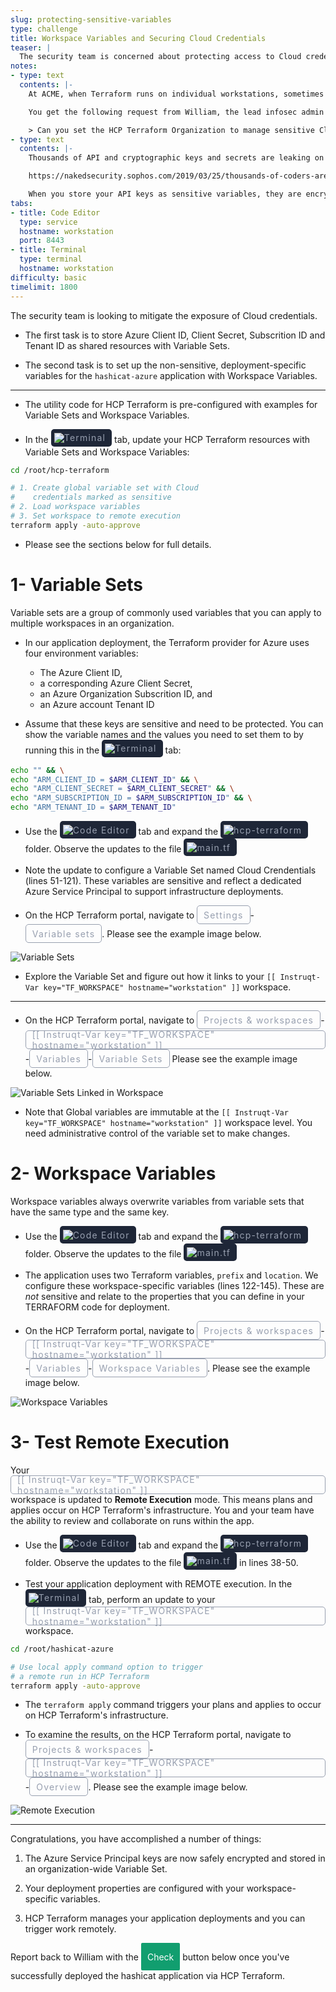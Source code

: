 ```yaml
---
slug: protecting-sensitive-variables
type: challenge
title: Workspace Variables and Securing Cloud Credentials
teaser: |
  The security team is concerned about protecting access to Cloud credentials. Create global variable sets, deployment variables and store them securely in HCP Terraform.
notes:
- type: text
  contents: |-
    At ACME, when Terraform runs on individual workstations, sometimes application updates deploy to the wrong region and deployment tests fail. Operators use their local Cloud region when trying to push a new version to prod and use their own Cloud credentials. Occasionally, personal Cloud credentials are accidentally pushed to a public code repository.

    You get the following request from William, the lead infosec admin at ACME:

    > Can you set the HCP Terraform Organization to manage sensitive Cloud Principal credentials? Once that is done, we can rotate those items regularly, and we can remove any hard-coded Cloud credentials from our deployments.
- type: text
  contents: |-
    Thousands of API and cryptographic keys and secrets are leaking on GitHub every day!

    https://nakedsecurity.sophos.com/2019/03/25/thousands-of-coders-are-leaving-their-crown-jewels-exposed-on-github/

    When you store your API keys as sensitive variables, they are encrypted and stored in the HCP Terraform platform. These keys are only decrypted in trusted, secure containers that run Terraform commands.
tabs:
- title: Code Editor
  type: service
  hostname: workstation
  port: 8443
- title: Terminal
  type: terminal
  hostname: workstation
difficulty: basic
timelimit: 1800
---
```

<style>
  v {
    display: inline-flex;
    color: white;
    background-color: rgb(17, 158, 111);
    align-items: center;
    justify-content: center;
    font-size: 14px;
    padding: 10px;
    border-radius: 2px;
    height: 24px;
  }

  r {
    display: inline-flex;
    color: white;
    background-color: #c73445;
    align-items: center;
    justify-content: center;
    font-size: 14px;
    padding: 10px;
    border-radius: 2px;
    height: 24px;
  }

  m {
    display: inline-flex;
    color: white;
    background-color: #584ED5;
    align-items: center;
    justify-content: center;
    font-size: 14px;
    padding: 10px;
    border-radius: 2px;
    height: 24px;
  }

  x {
    display: inline-flex;
    border-radius: 5px;
    border: 1px solid rgba(151,159,175,1);
    /* background-color: rgba(151,159,175,1); */
    /* background-color: rgba(30,38,55,1); */
    color: rgba(151,159,175,1);
    padding: 2px 10px 2px 10px;
    font-size: 14px;
    letter-spacing: 1.2px;
    align-items: center;
    justify-content: center;
    height: 24px;
  }

  t {
    display: inline-flex;
    border-radius: 5px;
    background-color: rgba(30,38,55,1);
    color: rgba(151,159,175,1);
    padding: 2px 10px 2px 5px;
    font-size: 14px;
    letter-spacing: 1.2px;
    align-items: center;
    justify-content: center;
    height: 24px;
  }

  t > a img {
    display: inline-block;
  }
</style>

The security team is looking to mitigate the exposure of Cloud credentials.

- The first task is to store Azure Client ID, Client Secret, Subscrition ID and Tenant ID as shared resources with Variable Sets.

- The second task is to set up the non-sensitive, deployment-specific variables for the `hashicat-azure` application with Workspace Variables.

---
- The utility code for HCP Terraform is pre-configured with examples for Variable Sets and Workspace Variables.

- In the <t><img src="../assets/shell.png"/>Terminal</t> tab, update your HCP Terraform resources with Variable Sets and Workspace Variables:

```bash
cd /root/hcp-terraform

# 1. Create global variable set with Cloud
#    credentials marked as sensitive
# 2. Load workspace variables
# 3. Set workspace to remote execution
terraform apply -auto-approve


```
- Please see the sections below for full details.

1- Variable Sets
===
Variable sets are a group of commonly used variables that you can apply to multiple workspaces in an organization.

- In our application deployment, the Terraform provider for Azure uses four environment variables:

  - The Azure Client ID,
  - a corresponding Azure Client Secret,
  - an Azure Organization Subscrition ID, and
  - an Azure account Tenant ID

- Assume that these keys are sensitive and need to be protected. You can show the variable names and the values you need to set them to by running this in the <t><img src="../assets/shell.png"/>Terminal</t> tab:

```bash
echo "" && \
echo "ARM_CLIENT_ID = $ARM_CLIENT_ID" && \
echo "ARM_CLIENT_SECRET = $ARM_CLIENT_SECRET" && \
echo "ARM_SUBSCRIPTION_ID = $ARM_SUBSCRIPTION_ID" && \
echo "ARM_TENANT_ID = $ARM_TENANT_ID"


```

- Use the <t><img src="../assets/web.png"/>Code Editor</t> tab and expand the <t><img src="../assets/folder.png"/>hcp-terraform</t> folder. Observe the updates to the file <t><img src="../assets/tf-icon.png"/>main.tf</t>

- Note the update to configure a Variable Set named Cloud Crendentials (lines 51-121). These variables are sensitive and reflect a dedicated Azure Service Principal to support infrastructure deployments.

- On the HCP Terraform portal, navigate to <x>Settings</x>-<x>Variable sets</x>. Please see the example image below.

![Variable Sets](../assets/variable_sets.png)

- Explore the Variable Set and figure out how it links to your `[[ Instruqt-Var key="TF_WORKSPACE" hostname="workstation" ]]` workspace.

---

- On the HCP Terraform portal, navigate to <x>Projects & workspaces</x>-<x>[[ Instruqt-Var key="TF_WORKSPACE" hostname="workstation" ]]</x>-<x>Variables</x>-<x>Variable Sets</x> Please see the example image below.

![Variable Sets Linked in Workspace](../assets/variable_sets_link.png)

- Note that Global variables are immutable at the `[[ Instruqt-Var key="TF_WORKSPACE" hostname="workstation" ]]` workspace level. You need administrative control of the variable set to make changes.

2- Workspace Variables
===
Workspace variables always overwrite variables from variable sets that have the same type and the same key.

- Use the <t><img src="../assets/web.png"/>Code Editor</t> tab and expand the <t><img src="../assets/folder.png"/>hcp-terraform</t> folder. Observe the updates to the file <t><img src="../assets/tf-icon.png"/>main.tf</t>

- The application uses two Terraform variables, `prefix` and `location`. We configure these workspace-specific variables (lines 122-145). These are _not_ sensitive and relate to the properties that you can define in your TERRAFORM code for deployment.

- On the HCP Terraform portal, navigate to <x>Projects & workspaces</x>-<x>[[ Instruqt-Var key="TF_WORKSPACE" hostname="workstation" ]]</x>-<x>Variables</x>-<x>Workspace Variables</x>. Please see the example image below.

![Workspace Variables](../assets/workspace_variables.png)

3- Test Remote Execution
===
Your <x>[[ Instruqt-Var key="TF_WORKSPACE" hostname="workstation" ]]</x> workspace is updated to **Remote Execution** mode. This means plans and applies occur on HCP Terraform's infrastructure. You and your team have the ability to review and collaborate on runs within the app.

- Use the <t><img src="../assets/web.png"/>Code Editor</t> tab and expand the <t><img src="../assets/folder.png"/>hcp-terraform</t> folder. Observe the updates to the file <t><img src="../assets/tf-icon.png"/>main.tf</t> in lines 38-50.

- Test your application deployment with REMOTE execution. In the <t><img src="../assets/shell.png"/>Terminal</t> tab, perform an update to your <x>[[ Instruqt-Var key="TF_WORKSPACE" hostname="workstation" ]]</x> workspace.

```bash
cd /root/hashicat-azure

# Use local apply command option to trigger
# a remote run in HCP Terraform
terraform apply -auto-approve


```

- The `terraform apply` command triggers your plans and applies to occur on HCP Terraform's infrastructure.

- To examine the results, on the HCP Terraform portal, navigate to <x>Projects & workspaces</x>-<x>[[ Instruqt-Var key="TF_WORKSPACE" hostname="workstation" ]]</x>-<x>Overview</x>. Please see the example image below.

![Remote Execution](../assets/remote_execution.gif)

---
Congratulations, you have accomplished a number of things:

1. The Azure Service Principal keys are now safely encrypted and stored in an organization-wide Variable Set.

2. Your deployment properties are configured with your workspace-specific variables.

3. HCP Terraform manages your application deployments and you can trigger work remotely.

Report back to William with the <v>Check</v> button below once you've successfully deployed the hashicat application via HCP Terraform.